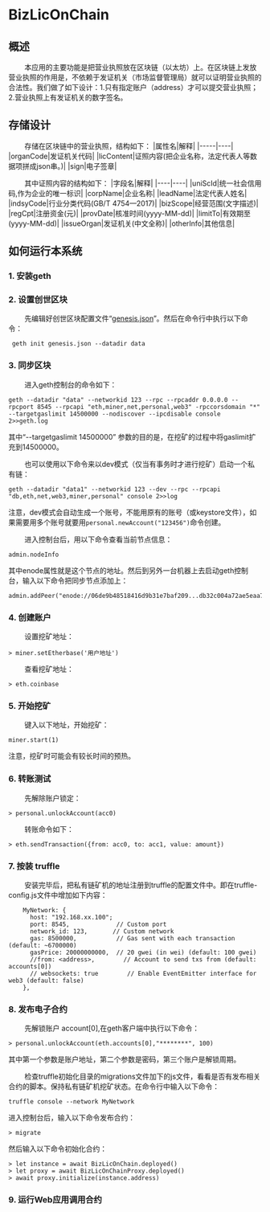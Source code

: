 BizLicOnChain
===
## 概述
&ensp;&ensp;&ensp;&ensp;
本应用的主要功能是把营业执照放在区块链（以太坊）上。在区块链上发放营业执照的作用是，不依赖于发证机关（市场监督管理局）就可以证明营业执照的合法性。我们做了如下设计：1.只有指定账户（address）才可以提交营业执照；2.营业执照上有发证机关的数字签名。

## 存储设计
&ensp;&ensp;&ensp;&ensp;
存储在区块链中的营业执照，结构如下：
 |属性名|解释|
 |-----|----|
 |organCode|发证机关代码|
 |licContent|证照内容(把企业名称，法定代表人等数据项拼成json串。)|
 |sign|电子签章|
 
 &ensp;&ensp;&ensp;&ensp;
 其中证照内容的结构如下：
 |字段名|解释|
 |----|----|
 |uniScId|统一社会信用码,作为企业的唯一标识|
 |corpName|企业名称|
 |leadName|法定代表人姓名|
 |indsyCode|行业分类代码(GB/T 4754—2017)|
 |bizScope|经营范围(文字描述)|
 |regCpt|注册资金(元)|
 |provDate|核准时间(yyyy-MM-dd)|
 |limitTo|有效期至(yyyy-MM-dd)|
 |issueOrgan|发证机关(中文全称)|
 |otherInfo|其他信息|
 
 ## 如何运行本系统
 
 ### 1. 安装geth
 ### 2. 设置创世区块
 &ensp;&ensp;&ensp;&ensp;
 先编辑好创世区块配置文件“[genesis.json](https://github.com/xiaoke1256/BizLicOnChain/blob/master/genesis-config/genesis.json)”。然后在命令行中执行以下命令：
 ```
  geth init genesis.json --datadir data
 ```
 
 ### 3. 同步区块
 
 &ensp;&ensp;&ensp;&ensp;
 进入geth控制台的命令如下：
 ```
 geth --datadir "data" --networkid 123 --rpc --rpcaddr 0.0.0.0 --rpcport 8545 --rpcapi "eth,miner,net,personal,web3" -rpccorsdomain "*" --targetgaslimit 14500000 --nodiscover --ipcdisable console 2>>geth.log
 ```
 其中“--targetgaslimit 14500000” 参数的目的是，在挖矿的过程中将gaslimit扩充到14500000。
 
 &ensp;&ensp;&ensp;&ensp;
 也可以使用以下命令来以dev模式（仅当有事务时才进行挖矿）启动一个私有链：
 ```
 geth --datadir "data1" --networkid 123 --dev --rpc --rpcapi "db,eth,net,web3,miner,personal" console 2>>log
 ```
 注意，dev模式会自动生成一个账号，不能用原有的账号（或keystore文件），如果需要用多个账号就要用`personal.newAccount("123456")`命令创建。
 
 &ensp;&ensp;&ensp;&ensp;
 进入控制台后，用以下命令查看当前节点信息：
 ```
 admin.nodeInfo
 ```
 其中enode属性就是这个节点的地址。然后到另外一台机器上去启动geth控制台，输入以下命令把同步节点添加上：
 ```
 admin.addPeer("enode://06de9b48518416d9b31e7baf209...db32c004a72ae5eaa79a8046e5@192.168.66.101:30303")
 ```

### 4. 创建账户

 &ensp;&ensp;&ensp;&ensp;
 设置挖矿地址：
```
> miner.setEtherbase('用户地址')
```
 &ensp;&ensp;&ensp;&ensp;
 查看挖矿地址：
 ```
 > eth.coinbase
 ```

### 5. 开始挖矿

 &ensp;&ensp;&ensp;&ensp;
 键入以下地址，开始挖矿：
 ```
 miner.start(1)
 ```
注意，挖矿时可能会有较长时间的预热。

### 6. 转账测试

&ensp;&ensp;&ensp;&ensp;
先解除账户锁定：
```
> personal.unlockAccount(acc0)
```
 &ensp;&ensp;&ensp;&ensp;
 转账命令如下：
```
> eth.sendTransaction({from: acc0, to: acc1, value: amount})
```
### 7. 按装 truffle
&ensp;&ensp;&ensp;&ensp;
安装完毕后，把私有链矿机的地址注册到truffle的配置文件中。即在truffle-config.js文件中增加如下内容：
```
    MyNetwork: {
      host: "192.168.xx.100";
      port: 8545,             // Custom port
      network_id: 123,       // Custom network
      gas: 8500000,           // Gas sent with each transaction (default: ~6700000)
      gasPrice: 20000000000,  // 20 gwei (in wei) (default: 100 gwei)
      //from: <address>,        // Account to send txs from (default: accounts[0])
      // websockets: true        // Enable EventEmitter interface for web3 (default: false)
    },
```

### 8. 发布电子合约
&ensp;&ensp;&ensp;&ensp;
先解锁账户 account[0],在geth客户端中执行以下命令：
```
> personal.unlockAccount(eth.accounts[0],"********", 100)
```
其中第一个参数是账户地址，第二个参数是密码，第三个账户是解锁周期。

&ensp;&ensp;&ensp;&ensp;
检查truffle初始化目录的migrations文件加下的js文件，看看是否有发布相关合约的脚本。保持私有链矿机挖矿状态。在命令行中输入以下命令：
```
truffle console --network MyNetwork
```
进入控制台后，输入以下命令发布合约：
```
> migrate
```
然后输入以下命令初始化合约：
```
> let instance = await BizLicOnChain.deployed()
> let proxy = await BizLicOnChainProxy.deployed()
> await proxy.initialize(instance.address)
```
### 9. 运行Web应用调用合约
